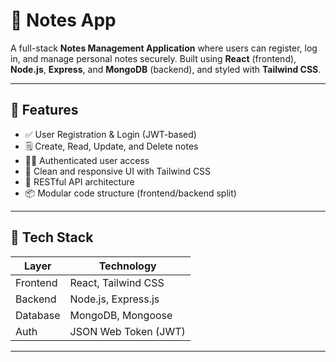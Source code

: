 # 📝 Notes App

A full-stack **Notes Management Application** where users can register, log in, and manage personal notes securely. Built using **React** (frontend), **Node.js**, **Express**, and **MongoDB** (backend), and styled with **Tailwind CSS**.

---

## 🚀 Features

- ✅ User Registration & Login (JWT-based)
- 🗒️ Create, Read, Update, and Delete notes
- 🧑‍💼 Authenticated user access
- 📄 Clean and responsive UI with Tailwind CSS
- 🔁 RESTful API architecture
- 📦 Modular code structure (frontend/backend split)

---

## 🔧 Tech Stack

| Layer    | Technology           |
| -------- | -------------------- |
| Frontend | React, Tailwind CSS  |
| Backend  | Node.js, Express.js  |
| Database | MongoDB, Mongoose    |
| Auth     | JSON Web Token (JWT) |

---
